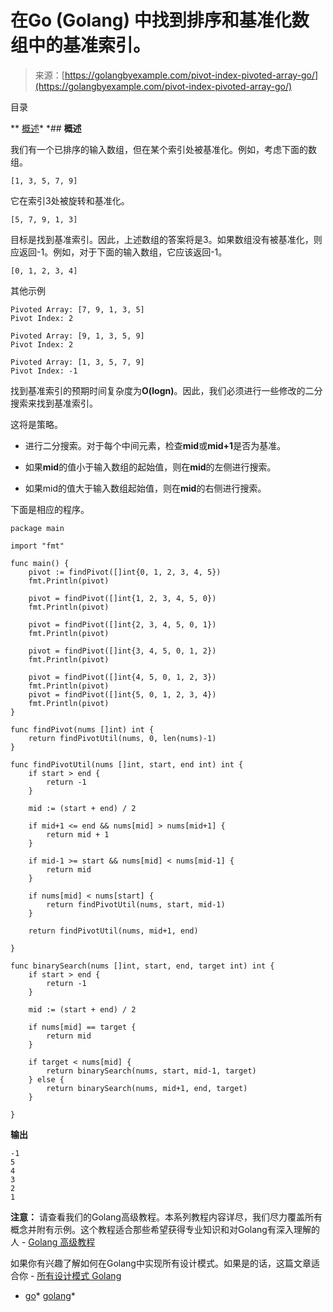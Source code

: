 <!--yml

分类：未分类

日期：2024-10-13 06:43:45

-->

# 在Go (Golang) 中找到排序和基准化数组中的基准索引。

> 来源：[https://golangbyexample.com/pivot-index-pivoted-array-go/](https://golangbyexample.com/pivot-index-pivoted-array-go/)

目录

**   [概述](#Overview "概述")*  *## **概述**

我们有一个已排序的输入数组，但在某个索引处被基准化。例如，考虑下面的数组。

```
[1, 3, 5, 7, 9]
```

它在索引3处被旋转和基准化。

```
[5, 7, 9, 1, 3]
```

目标是找到基准索引。因此，上述数组的答案将是3。如果数组没有被基准化，则应返回-1。例如，对于下面的输入数组，它应该返回-1。

```
[0, 1, 2, 3, 4]
```

其他示例

```
Pivoted Array: [7, 9, 1, 3, 5]
Pivot Index: 2

Pivoted Array: [9, 1, 3, 5, 9]
Pivot Index: 2

Pivoted Array: [1, 3, 5, 7, 9]
Pivot Index: -1
```

找到基准索引的预期时间复杂度为**O(logn)**。因此，我们必须进行一些修改的二分搜索来找到基准索引。

这将是策略。

+   进行二分搜索。对于每个中间元素，检查**mid**或**mid+1**是否为基准。

+   如果**mid**的值小于输入数组的起始值，则在**mid**的左侧进行搜索。

+   如果mid的值大于输入数组起始值，则在**mid**的右侧进行搜索。

下面是相应的程序。

```
package main

import "fmt"

func main() {
	pivot := findPivot([]int{0, 1, 2, 3, 4, 5})
	fmt.Println(pivot)

	pivot = findPivot([]int{1, 2, 3, 4, 5, 0})
	fmt.Println(pivot)

	pivot = findPivot([]int{2, 3, 4, 5, 0, 1})
	fmt.Println(pivot)

	pivot = findPivot([]int{3, 4, 5, 0, 1, 2})
	fmt.Println(pivot)

	pivot = findPivot([]int{4, 5, 0, 1, 2, 3})
	fmt.Println(pivot)
	pivot = findPivot([]int{5, 0, 1, 2, 3, 4})
	fmt.Println(pivot)
}

func findPivot(nums []int) int {
	return findPivotUtil(nums, 0, len(nums)-1)
}

func findPivotUtil(nums []int, start, end int) int {
	if start > end {
		return -1
	}

	mid := (start + end) / 2

	if mid+1 <= end && nums[mid] > nums[mid+1] {
		return mid + 1
	}

	if mid-1 >= start && nums[mid] < nums[mid-1] {
		return mid
	}

	if nums[mid] < nums[start] {
		return findPivotUtil(nums, start, mid-1)
	}

	return findPivotUtil(nums, mid+1, end)

}

func binarySearch(nums []int, start, end, target int) int {
	if start > end {
		return -1
	}

	mid := (start + end) / 2

	if nums[mid] == target {
		return mid
	}

	if target < nums[mid] {
		return binarySearch(nums, start, mid-1, target)
	} else {
		return binarySearch(nums, mid+1, end, target)
	}

}
```

**输出**

```
-1
5
4
3
2
1
```

**注意：** 请查看我们的Golang高级教程。本系列教程内容详尽，我们尽力覆盖所有概念并附有示例。这个教程适合那些希望获得专业知识和对Golang有深入理解的人 - [Golang 高级教程](https://golangbyexample.com/golang-comprehensive-tutorial/)

如果你有兴趣了解如何在Golang中实现所有设计模式。如果是的话，这篇文章适合你 - [所有设计模式 Golang](https://golangbyexample.com/all-design-patterns-golang/)

+   [go](https://golangbyexample.com/tag/go/)*   [golang](https://golangbyexample.com/tag/golang/)*

